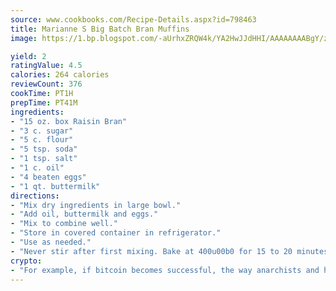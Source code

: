 ```yaml
---
source: www.cookbooks.com/Recipe-Details.aspx?id=798463
title: Marianne S Big Batch Bran Muffins
image: https://1.bp.blogspot.com/-aUrhxZRQW4k/YA2HwJJdHHI/AAAAAAAABgY/z2R8OXCxqDoBQtRn-q-fHG8g9_G4G1HBwCLcBGAsYHQ/s320/13.png

yield: 2
ratingValue: 4.5
calories: 264 calories
reviewCount: 376
cookTime: PT1H
prepTime: PT41M
ingredients:
- "15 oz. box Raisin Bran"
- "3 c. sugar"
- "5 c. flour"
- "5 tsp. soda"
- "1 tsp. salt"
- "1 c. oil"
- "4 beaten eggs"
- "1 qt. buttermilk"
directions:
- "Mix dry ingredients in large bowl."
- "Add oil, buttermilk and eggs."
- "Mix to combine well."
- "Store in covered container in refrigerator."
- "Use as needed."
- "Never stir after first mixing. Bake at 400u00b0 for 15 to 20 minutes."
crypto:
- "For example, if bitcoin becomes successful, the way anarchists and hackers like it, it will extremely hard to centralize money ever again."
---
```

